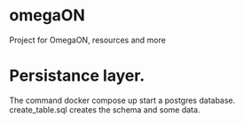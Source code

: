 # omegaON
Project for OmegaON, resources and more

# Persistance layer.

The command docker compose up start a postgres database. create_table.sql creates the schema and some data.